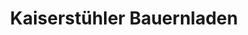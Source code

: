 ---
title: "Kaiserstühler Bauernladen"
url: /endingen-am-kaiserstuhl/kaiserstuehler-bauernladen/
shop: Hofladen
---
